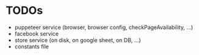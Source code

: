 # TODOs

- puppeteer service (browser, browser config, checkPageAvailability, ...)
- facebook service
- store service (on disk, on google sheet, on DB, ...)
- constants file 

